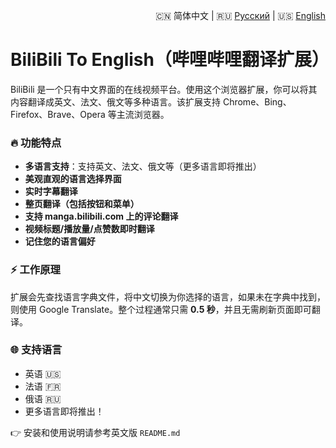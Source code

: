 <p align="right">
🇨🇳 简体中文 | 🇷🇺 <a href="./README.ru.md">Русский</a> | 🇺🇸 <a href="./README.md">English</a>
</p>

# BiliBili To English（哔哩哔哩翻译扩展）

BiliBili 是一个只有中文界面的在线视频平台。使用这个浏览器扩展，你可以将其内容翻译成英文、法文、俄文等多种语言。该扩展支持 Chrome、Bing、Firefox、Brave、Opera 等主流浏览器。

### 🔥 功能特点

- **多语言支持**：支持英文、法文、俄文等（更多语言即将推出）
- **美观直观的语言选择界面**
- **实时字幕翻译**
- **整页翻译（包括按钮和菜单）**
- **支持 manga.bilibili.com 上的评论翻译**
- **视频标题/播放量/点赞数即时翻译**
- **记住您的语言偏好**

### ⚡ 工作原理

扩展会先查找语言字典文件，将中文切换为你选择的语言，如果未在字典中找到，则使用 Google Translate。整个过程通常只需 **0.5 秒**，并且无需刷新页面即可翻译。

### 🌐 支持语言

- 英语 🇺🇸  
- 法语 🇫🇷  
- 俄语 🇷🇺  
- 更多语言即将推出！

👉 安装和使用说明请参考英文版 `README.md`

